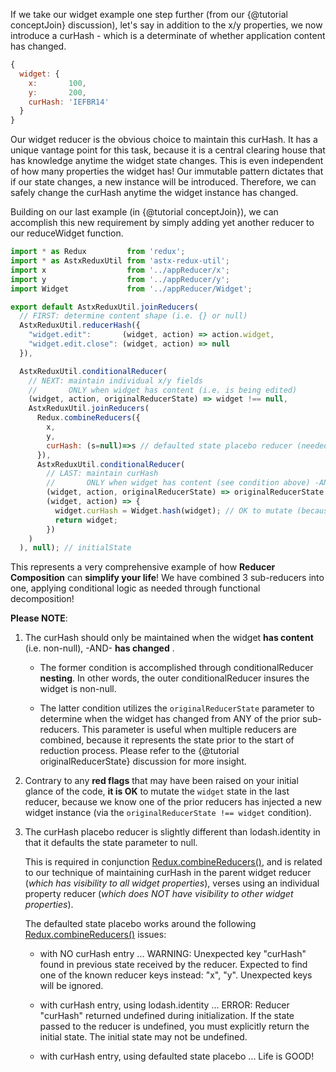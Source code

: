 If we take our widget example one step further (from our {@tutorial
conceptJoin} discussion), let's say in addition to the x/y properties,
we now introduce a curHash - which is a determinate of whether
application content has changed.

```js
{
  widget: {
    x:       100,
    y:       200,
    curHash: 'IEFBR14'
  }
}
```

Our widget reducer is the obvious choice to maintain this curHash.  It
has a unique vantage point for this task, because it is a central
clearing house that has knowledge anytime the widget state changes.
This is even independent of how many properties the widget has!  Our
immutable pattern dictates that if our state changes, a new instance
will be introduced.  Therefore, we can safely change the curHash anytime
the widget instance has changed.

Building on our last example (in {@tutorial conceptJoin}), we can
accomplish this new requirement by simply adding yet another reducer
to our reduceWidget function.

```js
import * as Redux         from 'redux';
import * as AstxReduxUtil from 'astx-redux-util';
import x                  from '../appReducer/x';
import y                  from '../appReducer/y';
import Widget             from '../appReducer/Widget';

export default AstxReduxUtil.joinReducers(
  // FIRST: determine content shape (i.e. {} or null)
  AstxReduxUtil.reducerHash({
    "widget.edit":       (widget, action) => action.widget,
    "widget.edit.close": (widget, action) => null
  }),

  AstxReduxUtil.conditionalReducer(
    // NEXT: maintain individual x/y fields
    //       ONLY when widget has content (i.e. is being edited)
    (widget, action, originalReducerState) => widget !== null,
    AstxReduxUtil.joinReducers(
      Redux.combineReducers({
        x,
        y,
        curHash: (s=null)=>s // defaulted state placebo reducer (needed by combineReducers())
      }),
      AstxReduxUtil.conditionalReducer(
        // LAST: maintain curHash
        //       ONLY when widget has content (see condition above) -AND- has changed
        (widget, action, originalReducerState) => originalReducerState !== widget,
        (widget, action) => {
          widget.curHash = Widget.hash(widget); // OK to mutate (because of changed instance)
          return widget;
        })
    )
  ), null); // initialState
```

This represents a very comprehensive example of how **Reducer
Composition** can **simplify your life**!  We have combined 3
sub-reducers into one, applying conditional logic as needed through
functional decomposition!

**Please NOTE**:

1. The curHash should only be maintained when the widget **has
   content** (i.e. non-null), -AND- **has changed** .  

   - The former condition is accomplished through conditionalReducer
     **nesting**.  In other words, the outer conditionalReducer insures
     the widget is non-null.

   - The latter condition utilizes the `originalReducerState`
     parameter to determine when the widget has changed from ANY of
     the prior sub-reducers.  This parameter is useful when multiple
     reducers are combined, because it represents the state prior to
     the start of reduction process.  Please refer to the {@tutorial
     originalReducerState} discussion for more insight.

2. Contrary to any **red flags** that may have been raised on your
   initial glance of the code, **it is OK** to mutate the `widget`
   state in the last reducer, because we know one of the prior
   reducers has injected a new widget instance (via the
   `originalReducerState !== widget` condition).

3. The curHash placebo reducer is slightly different than lodash.identity in
   that it defaults the state parameter to null.  

   This is required in conjunction
   [Redux.combineReducers()](http://redux.js.org/docs/api/combineReducers.html),
   and is related to our technique of maintaining curHash in the
   parent widget reducer (*which has visibility to all widget
   properties*), verses using an individual property reducer (*which
   does NOT have visibility to other widget properties*).

   The defaulted state placebo works around the following
   [Redux.combineReducers()](http://redux.js.org/docs/api/combineReducers.html)
   issues:

   - with NO curHash entry ... 
         WARNING:
         Unexpected key "curHash" found in previous state received by the reducer.
         Expected to find one of the known reducer keys instead: "x", "y".
         Unexpected keys will be ignored.

   - with curHash entry, using lodash.identity ...
         ERROR:
         Reducer "curHash" returned undefined during initialization.
         If the state passed to the reducer is undefined, you must explicitly return the initial state.
         The initial state may not be undefined.

   - with curHash entry, using defaulted state placebo ...
         Life is GOOD!
